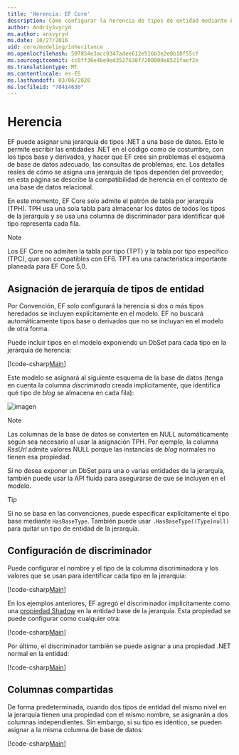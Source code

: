 ```yaml
---
title: 'Herencia: EF Core'
description: Cómo configurar la herencia de tipos de entidad mediante Entity Framework Core
author: AndriySvyryd
ms.author: ansvyryd
ms.date: 10/27/2016
uid: core/modeling/inheritance
ms.openlocfilehash: 507854e3acc0347adee612e516b3e2e0b10f55cf
ms.sourcegitcommit: cc0ff36e46e9ed3527638f7208000e8521faef2e
ms.translationtype: MT
ms.contentlocale: es-ES
ms.lasthandoff: 03/06/2020
ms.locfileid: "78414630"
---
```

# <a name="inheritance"></a>Herencia

EF puede asignar una jerarquía de tipos .NET a una base de datos. Esto le permite escribir las entidades .NET en el código como de costumbre, con los tipos base y derivados, y hacer que EF cree sin problemas el esquema de base de datos adecuado, las consultas de problemas, etc. Los detalles reales de cómo se asigna una jerarquía de tipos dependen del proveedor; en esta página se describe la compatibilidad de herencia en el contexto de una base de datos relacional.

En este momento, EF Core solo admite el patrón de tabla por jerarquía (TPH). TPH usa una sola tabla para almacenar los datos de todos los tipos de la jerarquía y se usa una columna de discriminador para identificar qué tipo representa cada fila.

> [!NOTE]
> Los EF Core no admiten la tabla por tipo (TPT) y la tabla por tipo específico (TPC), que son compatibles con EF6. TPT es una característica importante planeada para EF Core 5,0.

## <a name="entity-type-hierarchy-mapping"></a>Asignación de jerarquía de tipos de entidad

Por Convención, EF solo configurará la herencia si dos o más tipos heredados se incluyen explícitamente en el modelo. EF no buscará automáticamente tipos base o derivados que no se incluyan en el modelo de otra forma.

Puede incluir tipos en el modelo exponiendo un DbSet para cada tipo en la jerarquía de herencia:

[!code-csharp[Main](../../../samples/core/Modeling/Conventions/InheritanceDbSets.cs?name=InheritanceDbSets&highlight=3-4)]

Este modelo se asignará al siguiente esquema de la base de datos (tenga en cuenta la columna *discriminada* creada implícitamente, que identifica qué tipo de *blog* se almacena en cada fila):

![imagen](_static/inheritance-tph-data.png)

>[!NOTE]
> Las columnas de la base de datos se convierten en NULL automáticamente según sea necesario al usar la asignación TPH. Por ejemplo, la columna *RssUrl* admite valores NULL porque las instancias de *blog* normales no tienen esa propiedad.

Si no desea exponer un DbSet para una o varias entidades de la jerarquía, también puede usar la API fluida para asegurarse de que se incluyen en el modelo.

> [!TIP]
> Si no se basa en las convenciones, puede especificar explícitamente el tipo base mediante `HasBaseType`. También puede usar `.HasBaseType((Type)null)` para quitar un tipo de entidad de la jerarquía.

## <a name="discriminator-configuration"></a>Configuración de discriminador

Puede configurar el nombre y el tipo de la columna discriminadora y los valores que se usan para identificar cada tipo en la jerarquía:

[!code-csharp[Main](../../../samples/core/Modeling/FluentAPI/DiscriminatorConfiguration.cs?name=DiscriminatorConfiguration&highlight=4-6)]

En los ejemplos anteriores, EF agregó el discriminador implícitamente como una [propiedad Shadow](xref:core/modeling/shadow-properties) en la entidad base de la jerarquía. Esta propiedad se puede configurar como cualquier otra:

[!code-csharp[Main](../../../samples/core/Modeling/FluentAPI/DiscriminatorPropertyConfiguration.cs?name=DiscriminatorPropertyConfiguration&highlight=4-5)]

Por último, el discriminador también se puede asignar a una propiedad .NET normal en la entidad:

[!code-csharp[Main](../../../samples/core/Modeling/FluentAPI/NonShadowDiscriminator.cs?name=NonShadowDiscriminator&highlight=4)]

## <a name="shared-columns"></a>Columnas compartidas

De forma predeterminada, cuando dos tipos de entidad del mismo nivel en la jerarquía tienen una propiedad con el mismo nombre, se asignarán a dos columnas independientes. Sin embargo, si su tipo es idéntico, se pueden asignar a la misma columna de base de datos:

[!code-csharp[Main](../../../samples/core/Modeling/FluentAPI/SharedTPHColumns.cs?name=SharedTPHColumns&highlight=9,13)]
